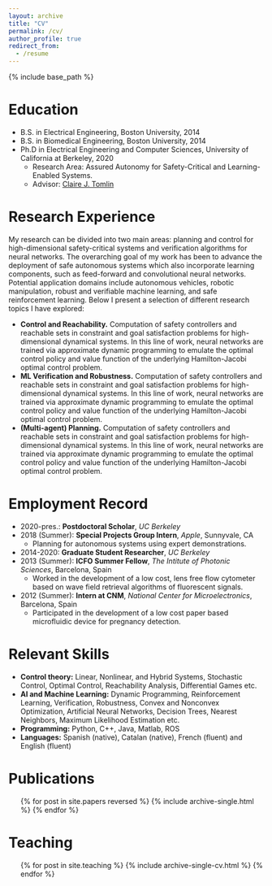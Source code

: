 ```yaml
---
layout: archive
title: "CV"
permalink: /cv/
author_profile: true
redirect_from:
  - /resume
---
```


{% include base_path %}

Education
======
* B.S. in Electrical Engineering, Boston University, 2014
* B.S. in Biomedical Engineering, Boston University, 2014
* Ph.D in Electrical Engineering and Computer Sciences, University of California at Berkeley, 2020
  * Research Area: Assured Autonomy for Safety-Critical and Learning-Enabled Systems.
  * Advisor: [Claire J. Tomlin](https://www2.eecs.berkeley.edu/Faculty/Homepages/tomlin.html)

Research Experience
======
My research can be divided into two main areas: planning and control for high-dimensional safety-critical systems and verification algorithms for neural networks. The overarching goal of my work has been to advance the deployment of safe autonomous systems which also incorporate learning components, such as feed-forward and convolutional neural networks. Potential application domains include autonomous vehicles, robotic manipulation, robust and verifiable machine learning, and safe reinforcement learning. Below I present a selection of different research topics I have explored:
* **Control and Reachability.** Computation of safety controllers and reachable sets in constraint and goal satisfaction problems for high-dimensional dynamical systems. In this line of work, neural networks are trained via approximate dynamic programming to emulate the optimal control policy and value function of the underlying Hamilton-Jacobi optimal control problem.
* **ML Verification and Robustness.** Computation of safety controllers and reachable sets in constraint and goal satisfaction problems for high-dimensional dynamical systems. In this line of work, neural networks are trained via approximate dynamic programming to emulate the optimal control policy and value function of the underlying Hamilton-Jacobi optimal control problem.
* **(Multi-agent) Planning.** Computation of safety controllers and reachable sets in constraint and goal satisfaction problems for high-dimensional dynamical systems. In this line of work, neural networks are trained via approximate dynamic programming to emulate the optimal control policy and value function of the underlying Hamilton-Jacobi optimal control problem.

Employment Record
======
* 2020-pres.: **Postdoctoral Scholar**, *UC Berkeley*
* 2018 (Summer): **Special Projects Group Intern**, *Apple*, Sunnyvale, CA
  * Planning for autonomous systems using expert demonstrations.
* 2014-2020: **Graduate Student Researcher**, *UC Berkeley*
* 2013 (Summer): **ICFO Summer Fellow**, *The Intitute of Photonic Sciences*, Barcelona, Spain
  * Worked in the development of a low cost, lens free flow cytometer based on wave field retrieval algorithms of fluorescent signals.
* 2012 (Summer): **Intern at CNM**, *National Center for Microelectronics*, Barcelona, Spain
  * Participated in the development of a low cost paper based microfluidic device for pregnancy detection.

Relevant Skills
======
* **Control theory:** Linear, Nonlinear, and Hybrid Systems, Stochastic Control, Optimal Control, Reachability Analysis, Differential Games etc.
* **AI and Machine Learning:** Dynamic Programming, Reinforcement Learning, Verification, Robustness, Convex and Nonconvex Optimization, Artificial Neural Networks, Decision Trees, Nearest Neighbors, Maximum Likelihood Estimation etc.
* **Programming:** Python, C++, Java, Matlab, ROS
* **Languages:** Spanish (native), Catalan (native), French (fluent) and English (fluent)

Publications
======
  <ul>{% for post in site.papers reversed %}
    {% include archive-single.html %}
  {% endfor %}</ul>

<!-- Talks
======
  <ul>{% for post in site.talks %}
    {% include archive-single-talk-cv.html %}
  {% endfor %}</ul> -->

Teaching
======
  <ul>{% for post in site.teaching %}
    {% include archive-single-cv.html %}
  {% endfor %}</ul>

<!-- Service and leadership
======
* Currently signed in to 43 different slack teams -->
